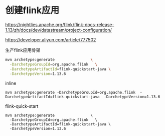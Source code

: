 # 创建flink应用

https://nightlies.apache.org/flink/flink-docs-release-1.13/zh/docs/dev/datastream/project-configuration/

https://developer.aliyun.com/article/777502

生产flink应用骨架

```bash
mvn archetype:generate                \
  -DarchetypeGroupId=org.apache.flink   \
  -DarchetypeArtifactId=flink-quickstart-java \
  -DarchetypeVersion=1.13.6
```

inline

```
mvn archetype:generate -DarchetypeGroupId=org.apache.flink  -DarchetypeArtifactId=flink-quickstart-java  -DarchetypeVersion=1.13.6
```





flink-quick-start

```
mvn archetype:generate                \
  -DarchetypeGroupId=org.apache.flink   \
  -DarchetypeArtifactId=flink-quickstart-java \
  -DarchetypeVersion=1.13.6
```


